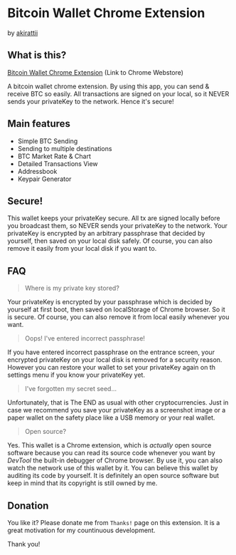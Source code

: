 # Bitcoin Wallet Chrome Extension 
  
  by [akirattii](https://plus.google.com/+AkiraTanakaakirattii)

## What is this?

[Bitcoin Wallet Chrome Extension](https://chrome.google.com/webstore/detail/bitcoin-wallet/hhcbajigejlknfnpfpckkfojjbbgflej) (Link to Chrome Webstore)  
  
A bitcoin wallet chrome extension.
By using this app, you can send & receive BTC so easily.
All transactions are signed on your local, so it NEVER sends your privateKey to the network. Hence it's secure!


## Main features

- Simple BTC Sending
- Sending to multiple destinations
- BTC Market Rate & Chart
- Detailed Transactions View 
- Addressbook
- Keypair Generator


## Secure!

This wallet keeps your privateKey secure.
All tx are signed locally before you broadcast them, so NEVER sends your privateKey to the network.
Your privateKey is encrypted by an arbitrary passphrase that decided by yourself, then saved on your local disk safely. Of course, you can also remove it easily from your local disk if you want to.


## FAQ

> Where is my private key stored?

Your privateKey is encrypted by your passphrase which is decided by yourself at first boot, then saved on localStorage of Chrome browser. So it is secure. Of course, you can also remove it from local easily whenever you want.

> Oops! I've entered incorrect passphrase!

If you have entered incorrect passphrase on the entrance screen, your encrypted privateKey on your local disk is removed for a security reason. However you can restore your wallet to set your privateKey again on th settings menu if you know your privateKey yet.

> I've forgotten my secret seed...

Unfortunately, that is The END as usual with other cryptocurrencies. Just in case we recommend you save your privateKey as a screenshot image or a paper wallet on the safety place like a USB memory or your real wallet.

> Open source?

Yes. This wallet is a Chrome extension, which is *actually* open source software because you can read its source code whenever you want by *DevTool* the built-in debugger of Chrome browser. By use it, you can also watch the network use of this wallet by it. You can believe this wallet by auditing its code by yourself. It is definitely an open source software but keep in mind that its copyright is still owned by me. 

## Donation

You like it? Please donate me from `Thanks!` page on this extension. It is a great motivation for my countinuous development. 
  
Thank you!
